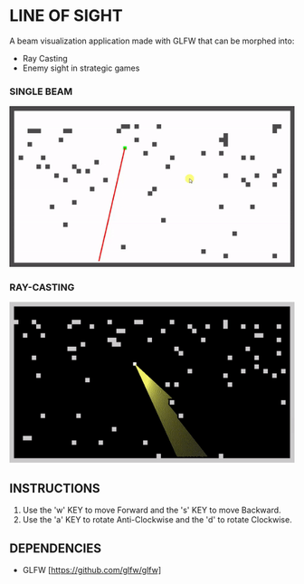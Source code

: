# LINE OF SIGHT

A beam visualization application made with GLFW that can be morphed into:

* Ray Casting
* Enemy sight in strategic games

### SINGLE BEAM
![Image of Beam](https://github.com/ummarikram/LineOfSight/blob/master/Run.gif)

### RAY-CASTING
![Image of Rays](https://github.com/ummarikram/LineOfSight/blob/master/Ray%20Casting%20Run.gif)

## INSTRUCTIONS

1. Use the 'w' KEY to move Forward and the 's' KEY to move Backward.
3. Use the 'a' KEY to rotate Anti-Clockwise and the 'd' to rotate Clockwise.

## DEPENDENCIES

* GLFW [https://github.com/glfw/glfw]

